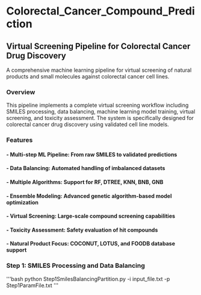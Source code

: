 # Colorectal_Cancer_Compound_Prediction

## Virtual Screening Pipeline for Colorectal Cancer Drug Discovery
A comprehensive machine learning pipeline for virtual screening of natural products and small molecules against colorectal cancer cell lines.

### Overview
This pipeline implements a complete virtual screening workflow including SMILES processing, data balancing, machine learning model training, virtual screening, and toxicity assessment. The system is specifically designed for colorectal cancer drug discovery using validated cell line models.

### Features
#### - Multi-step ML Pipeline: From raw SMILES to validated predictions
#### - Data Balancing: Automated handling of imbalanced datasets
#### - Multiple Algorithms: Support for RF, DTREE, KNN, BNB, GNB
#### - Ensemble Modeling: Advanced genetic algorithm-based model optimization
#### - Virtual Screening: Large-scale compound screening capabilities
#### - Toxicity Assessment: Safety evaluation of hit compounds
#### - Natural Product Focus: COCONUT, LOTUS, and FOODB database support

### Step 1: SMILES Processing and Data Balancing
'''bash
python Step1SmilesBalancingPartition.py -i input_file.txt -p Step1ParamFile.txt
'''

